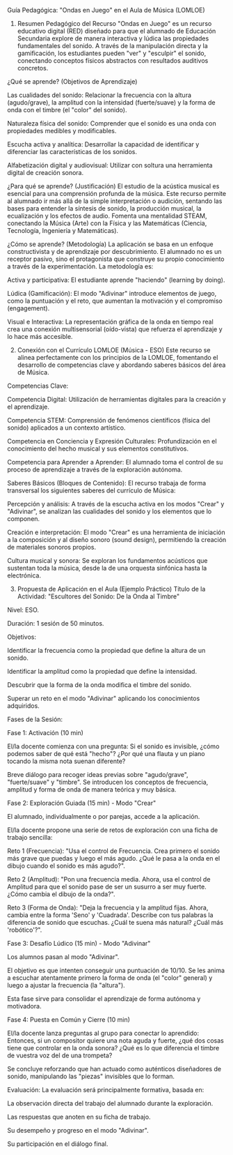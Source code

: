 Guía Pedagógica: "Ondas en Juego" en el Aula de Música (LOMLOE)
1. Resumen Pedagógico del Recurso
"Ondas en Juego" es un recurso educativo digital (RED) diseñado para que el alumnado de Educación Secundaria explore de manera interactiva y lúdica las propiedades fundamentales del sonido. A través de la manipulación directa y la gamificación, los estudiantes pueden "ver" y "esculpir" el sonido, conectando conceptos físicos abstractos con resultados auditivos concretos.

¿Qué se aprende? (Objetivos de Aprendizaje)

Las cualidades del sonido: Relacionar la frecuencia con la altura (agudo/grave), la amplitud con la intensidad (fuerte/suave) y la forma de onda con el timbre (el "color" del sonido).

Naturaleza física del sonido: Comprender que el sonido es una onda con propiedades medibles y modificables.

Escucha activa y analítica: Desarrollar la capacidad de identificar y diferenciar las características de los sonidos.

Alfabetización digital y audiovisual: Utilizar con soltura una herramienta digital de creación sonora.

¿Para qué se aprende? (Justificación)
El estudio de la acústica musical es esencial para una comprensión profunda de la música. Este recurso permite al alumnado ir más allá de la simple interpretación o audición, sentando las bases para entender la síntesis de sonido, la producción musical, la ecualización y los efectos de audio. Fomenta una mentalidad STEAM, conectando la Música (Arte) con la Física y las Matemáticas (Ciencia, Tecnología, Ingeniería y Matemáticas).

¿Cómo se aprende? (Metodología)
La aplicación se basa en un enfoque constructivista y de aprendizaje por descubrimiento. El alumnado no es un receptor pasivo, sino el protagonista que construye su propio conocimiento a través de la experimentación. La metodología es:

Activa y participativa: El estudiante aprende "haciendo" (learning by doing).

Lúdica (Gamificación): El modo "Adivinar" introduce elementos de juego, como la puntuación y el reto, que aumentan la motivación y el compromiso (engagement).

Visual e Interactiva: La representación gráfica de la onda en tiempo real crea una conexión multisensorial (oído-vista) que refuerza el aprendizaje y lo hace más accesible.

2. Conexión con el Currículo LOMLOE (Música - ESO)
Este recurso se alinea perfectamente con los principios de la LOMLOE, fomentando el desarrollo de competencias clave y abordando saberes básicos del área de Música.

Competencias Clave:

Competencia Digital: Utilización de herramientas digitales para la creación y el aprendizaje.

Competencia STEM: Comprensión de fenómenos científicos (física del sonido) aplicados a un contexto artístico.

Competencia en Conciencia y Expresión Culturales: Profundización en el conocimiento del hecho musical y sus elementos constitutivos.

Competencia para Aprender a Aprender: El alumnado toma el control de su proceso de aprendizaje a través de la exploración autónoma.

Saberes Básicos (Bloques de Contenido):
El recurso trabaja de forma transversal los siguientes saberes del currículo de Música:

Percepción y análisis: A través de la escucha activa en los modos "Crear" y "Adivinar", se analizan las cualidades del sonido y los elementos que lo componen.

Creación e interpretación: El modo "Crear" es una herramienta de iniciación a la composición y al diseño sonoro (sound design), permitiendo la creación de materiales sonoros propios.

Cultura musical y sonora: Se exploran los fundamentos acústicos que sustentan toda la música, desde la de una orquesta sinfónica hasta la electrónica.

3. Propuesta de Aplicación en el Aula (Ejemplo Práctico)
Título de la Actividad: "Escultores del Sonido: De la Onda al Timbre"

Nivel:  ESO.

Duración: 1 sesión de 50 minutos.

Objetivos:

Identificar la frecuencia como la propiedad que define la altura de un sonido.

Identificar la amplitud como la propiedad que define la intensidad.

Descubrir que la forma de la onda modifica el timbre del sonido.

Superar un reto en el modo "Adivinar" aplicando los conocimientos adquiridos.

Fases de la Sesión:

Fase 1: Activación (10 min)

El/la docente comienza con una pregunta: Si el sonido es invisible, ¿cómo podemos saber de qué está "hecho"? ¿Por qué una flauta y un piano tocando la misma nota suenan diferente?

Breve diálogo para recoger ideas previas sobre "agudo/grave", "fuerte/suave" y "timbre". Se introducen los conceptos de frecuencia, amplitud y forma de onda de manera teórica y muy básica.

Fase 2: Exploración Guiada (15 min) - Modo "Crear"

El alumnado, individualmente o por parejas, accede a la aplicación.

El/la docente propone una serie de retos de exploración con una ficha de trabajo sencilla:

Reto 1 (Frecuencia): "Usa el control de Frecuencia. Crea primero el sonido más grave que puedas y luego el más agudo. ¿Qué le pasa a la onda en el dibujo cuando el sonido es más agudo?".

Reto 2 (Amplitud): "Pon una frecuencia media. Ahora, usa el control de Amplitud para que el sonido pase de ser un susurro a ser muy fuerte. ¿Cómo cambia el dibujo de la onda?".

Reto 3 (Forma de Onda): "Deja la frecuencia y la amplitud fijas. Ahora, cambia entre la forma 'Seno' y 'Cuadrada'. Describe con tus palabras la diferencia de sonido que escuchas. ¿Cuál te suena más natural? ¿Cuál más 'robótico'?".

Fase 3: Desafío Lúdico (15 min) - Modo "Adivinar"

Los alumnos pasan al modo "Adivinar".

El objetivo es que intenten conseguir una puntuación de 10/10. Se les anima a escuchar atentamente primero la forma de onda (el "color" general) y luego a ajustar la frecuencia (la "altura").

Esta fase sirve para consolidar el aprendizaje de forma autónoma y motivadora.

Fase 4: Puesta en Común y Cierre (10 min)

El/la docente lanza preguntas al grupo para conectar lo aprendido: Entonces, si un compositor quiere una nota aguda y fuerte, ¿qué dos cosas tiene que controlar en la onda sonora? ¿Qué es lo que diferencia el timbre de vuestra voz del de una trompeta?

Se concluye reforzando que han actuado como auténticos diseñadores de sonido, manipulando las "piezas" invisibles que lo forman.

Evaluación:
La evaluación será principalmente formativa, basada en:

La observación directa del trabajo del alumnado durante la exploración.

Las respuestas que anoten en su ficha de trabajo.

Su desempeño y progreso en el modo "Adivinar".

Su participación en el diálogo final.
